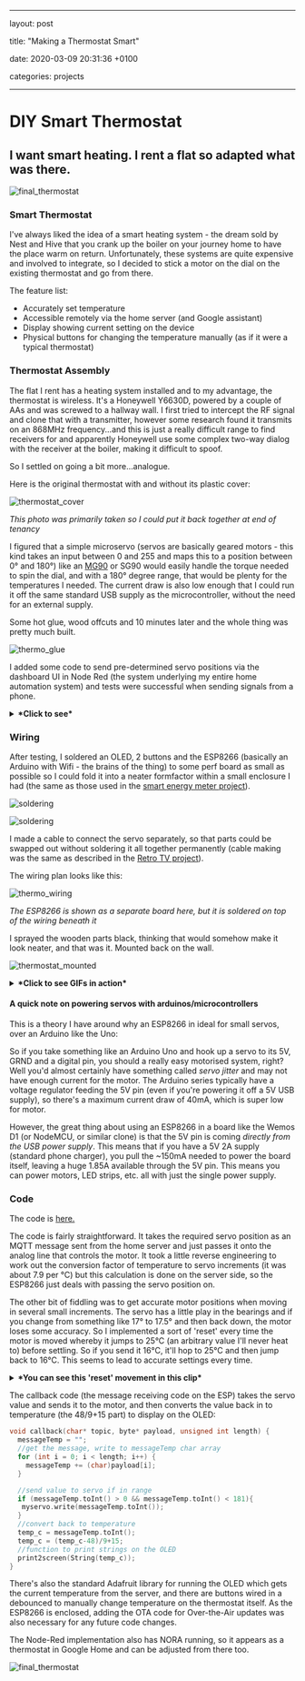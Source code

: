 
---

layout: post

title: "Making a Thermostat Smart"

date:  2020-03-09 20:31:36 +0100

categories: projects

---

# DIY Smart Thermostat

## I want smart heating. I rent a flat so adapted what was there.

![final_thermostat](/images/thermo_6.jpg)

### Smart Thermostat

I've always liked the idea of a smart heating system - the dream sold by Nest and Hive that you crank up the boiler on your journey home to have the place warm on return. Unfortunately, these systems are quite expensive and involved to integrate, so I decided to stick a motor on the dial on the existing thermostat and go from there.

The feature list:

- Accurately set temperature
- Accessible remotely via the home server (and Google assistant)
- Display showing current setting on the device
- Physical buttons for changing the temperature manually (as if it were a typical thermostat)

### Thermostat Assembly

The flat I rent has a heating system installed and to my advantage, the thermostat is wireless. It's a Honeywell Y6630D, powered by a couple of AAs and was screwed to a hallway wall. I first tried to intercept the RF signal and clone that with a transmitter, however some research found it transmits on an 868MHz frequency...and this is just a really difficult range to find receivers for and apparently Honeywell use some complex two-way dialog with the receiver at the boiler, making it difficult to spoof.

So I settled on going a bit more...analogue. 

Here is the original thermostat with and without its plastic cover:

![thermostat_cover](/images/thermo_before.jpg)

_This photo was primarily taken so I could put it back together at end of tenancy_



I figured that a simple microservo (servos are basically geared motors - this kind takes an input between 0 and 255 and maps this to a position between 0° and 180°) like an [MG90](https://www.amazon.co.uk/MG90s-Micro-Servo-Motor-Helicopter/dp/B08LKNTGTR/ref=sr_1_6?dchild=1&keywords=Micro+Servo&qid=1615326442&sr=8-6) or SG90 would easily handle the torque needed to spin the dial, and with a 180° degree range, that would be plenty for the temperatures I needed. The current draw is also low enough that I could run it off the same standard USB supply as the microcontroller, without the need for an external supply.



Some hot glue, wood offcuts and 10 minutes later and the whole thing was pretty much built.

![thermo_glue](/images/thermo_glue.jpg)

I added some code to send pre-determined servo positions via the dashboard UI in Node Red (the system underlying my entire home automation system) and tests were successful when sending signals from a phone.

<details>
  <summary><b>*Click to see*</b></summary>
<br>This is just sending the raw servo values to the ESP8266, incrementally moving the motor: 
<br><img src="/images/thermo_phone1.gif">
<br>This is after converting the raw servo values to the specific temperatures on the thermostat dial, so the temperatures can be used instead of absolute motor values:
<br><img src="/images/thermo_phone2.gif">
</details>


### Wiring

After testing, I soldered an OLED, 2 buttons and the ESP8266 (basically an Arduino with Wifi - the brains of the thing) to some perf board as small as possible so I could fold it into a neater formfactor within a small enclosure I had (the same as those used in the [smart energy meter project](https://optimalprimate.github.io/projects/2020/11/06/smart-power-meter.html)).

![soldering](/images/thermo_solder1.jpg)

![soldering](/images/thermo_solder2.jpg)



I made a cable to connect the servo separately, so that parts could be swapped out without soldering it all together permanently (cable making was the same as described in the [Retro TV project](https://optimalprimate.github.io/projects/2021/02/03/RetroTV_Build.html)).

The wiring plan looks like this:

![thermo_wiring](/images/thermo_wiring.png)

_The ESP8266 is shown as a separate board here, but it is soldered on top of the wiring beneath it_



I sprayed the wooden parts black, thinking that would somehow make it look neater, and that was it. Mounted back on the wall.

![thermostat_mounted](/images/thermo_6.jpg)

<details>
  <summary><b>*Click to see GIFs in action*</b></summary> 
<br><img src="/images/thermo_btn.gif">
<br><img src="/images/thermo_phone3.gif">
</details>

#### A quick note on powering servos with arduinos/microcontrollers

This is a theory I have around why an ESP8266 in ideal for small servos, over an Arduino like the Uno:

So if you take something like an Arduino Uno and hook up a servo to its 5V, GRND and a digital pin, you should a really easy motorised system, right? Well you'd almost certainly have something called *servo jitter* and may not have enough current for the motor. The Arduino series typically have a voltage regulator feeding the 5V pin (even if you're powering it off a 5V USB supply), so there's a maximum current draw of 40mA, which is super low for motor. 

However, the great thing about using an ESP8266 in a board like the Wemos D1 (or NodeMCU, or similar clone) is that the 5V pin is coming _directly from the USB power supply_. This means that if you have a 5V 2A supply (standard phone charger), you pull the ~150mA needed to power the board itself, leaving a huge 1.85A available through the 5V pin. This means you can power motors, LED strips, etc. all with just the single power supply. 

### Code

The code is [here.](https://github.com/optimalprimate/smart-thermostat/blob/main/smart_thermostat.ino)

The code is fairly straightforward. It takes the required servo position as an MQTT message sent from the home server and just passes it onto the analog line that controls the motor. It took a little reverse engineering to work out the conversion factor of temperature to servo increments (it was about 7.9 per °C) but this calculation is done on the server side, so the ESP8266 just deals with passing the servo position on. 

The other bit of fiddling was to get accurate motor positions when moving in several small increments. The servo has a little play in the bearings and if you change from something like 17° to 17.5° and then back down, the motor loses some accuracy. So I implemented a sort of 'reset' every time the motor is moved whereby it jumps to 25°C (an arbitrary value I'll never heat to) before settling. So if you send it 16°C, it'll hop to 25°C and then jump back to 16°C. This seems to lead to accurate settings every time. 

<details>
  <summary><b>*You can see this 'reset' movement in this clip*</b></summary> 
<br><img src="/images/thermo_phone3.gif">
</details>

The callback code (the message receiving code on the ESP) takes the servo value and sends it to the motor, and then converts the value back in to temperature (the 48/9+15 part) to display on the OLED:

```c
void callback(char* topic, byte* payload, unsigned int length) {
  messageTemp = "";
  //get the message, write to messageTemp char array
  for (int i = 0; i < length; i++) {
    messageTemp += (char)payload[i]; 
  }

  //send value to servo if in range
  if (messageTemp.toInt() > 0 && messageTemp.toInt() < 181){
   myservo.write(messageTemp.toInt());
  }
  //convert back to temperature
  temp_c = messageTemp.toInt();
  temp_c = (temp_c-48)/9+15;
  //function to print strings on the OLED
  print2screen(String(temp_c));
}
```

There's also the standard Adafruit library for running the OLED which gets the current temperature from the server, and there are buttons wired in a debounced to manually change temperature on the thermostat itself. As the ESP8266 is enclosed, adding the OTA code for Over-the-Air updates was also necessary for any future code changes.

The Node-Red implementation also has NORA running, so it appears as a thermostat in Google Home and can be adjusted from there too.


![final_thermostat](/images/thermo_3.jpg)

